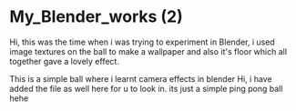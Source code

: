 # My_Blender_works (2)

Hi, this was the time when i was trying to experiment in Blender,
i used image textures on the ball to make a wallpaper 
and also it's floor which all together gave a lovely effect.

This is a simple ball where i learnt camera effects in blender
Hi, i have added the file as well here for u to look in. its just a simple ping pong ball hehe
